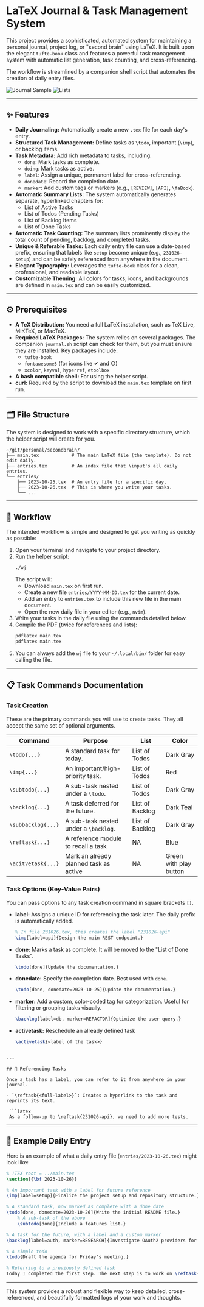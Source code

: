# LaTeX Journal & Task Management System

This project provides a sophisticated, automated system for maintaining a personal journal, project log, or "second brain" using LaTeX. It is built upon the elegant `tufte-book` class and features a powerful task management system with automatic list generation, task counting, and cross-referencing.

The workflow is streamlined by a companion shell script that automates the creation of daily entry files.

![Journal Sample](images/daily.png)
![Lists](images/lists.png)

---

## ✨ Features

- **Daily Journaling:** Automatically create a new `.tex` file for each day's entry.
- **Structured Task Management:** Define tasks as `\todo`, important (`\imp`), or backlog items.
- **Task Metadata:** Add rich metadata to tasks, including:
  - `done`: Mark tasks as complete.
  - `doing`: Mark tasks as active.
  - `label`: Assign a unique, permanent label for cross-referencing.
  - `donedate`: Record the completion date.
  - `marker`: Add custom tags or markers (e.g., `[REVIEW]`, `[API]`, `\faBook`).
- **Automatic Summary Lists:** The system automatically generates separate, hyperlinked chapters for:
  - List of Active Tasks 
  - List of Todos (Pending Tasks)
  - List of Backlog Items
  - List of Done Tasks
- **Automatic Task Counting:** The summary lists prominently display the total count of pending, backlog, and completed tasks.
- **Unique & Referable Tasks:** Each daily entry file can use a date-based prefix, ensuring that labels like `setup` become unique (e.g., `231026-setup`) and can be safely referenced from anywhere in the document.
- **Elegant Typography:** Leverages the `tufte-book` class for a clean, professional, and readable layout.
- **Customizable Theming:** All colors for tasks, icons, and backgrounds are defined in `main.tex` and can be easily customized.

---

## ⚙️ Prerequisites

- **A TeX Distribution:** You need a full LaTeX installation, such as TeX Live, MiKTeX, or MacTeX.
- **Required LaTeX Packages:** The system relies on several packages. The companion `journal.sh` script can check for them, but you must ensure they are installed. Key packages include:
  - `tufte-book`
  - `fontawesome5` (for icons like ✔ and ○)
  - `xcolor`, `keyval`, `hyperref`, `etoolbox`
- **A bash compatible shell:** For using the helper script.
- **curl:** Required by the script to download the `main.tex` template on first run.

---

## 🗂️ File Structure

The system is designed to work with a specific directory structure, which the helper script will create for you.

```
~/git/personal/secondbrain/
├── main.tex            # The main LaTeX file (the template). Do not edit daily.
├── entries.tex         # An index file that \input's all daily entries.
└── entries/
    ├── 2023-10-25.tex  # An entry file for a specific day.
    ├── 2023-10-26.tex  # This is where you write your tasks.
    └── ...
```

---

## 🚀 Workflow

The intended workflow is simple and designed to get you writing as quickly as possible:

1. Open your terminal and navigate to your project directory.
2. Run the helper script:
   ```bash
   ./wj
   ```
   The script will:
   - Download `main.tex` on first run.
   - Create a new file `entries/YYYY-MM-DD.tex` for the current date.
   - Add an entry to `entries.tex` to include this new file in the main document.
   - Open the new daily file in your editor (e.g., `nvim`).
3. Write your tasks in the daily file using the commands detailed below.
4. Compile the PDF (twice for references and lists):
   ```bash
   pdflatex main.tex
   pdflatex main.tex
   ```
5. You can always add the `wj` file to your `~/.local/bin/` folder for easy calling the file. 

---

## 📋 Task Commands Documentation

### Task Creation

These are the primary commands you will use to create tasks. They all accept the same set of optional arguments.

| Command         | Purpose                                 | List            | Color      |
|-----------------|-----------------------------------------|-----------------|------------|
| `\todo{...}`    | A standard task for today.              | List of Todos   | Dark Gray  |
| `\imp{...}`     | An important/high-priority task.        | List of Todos   | Red        |
| `\subtodo{...}` | A sub-task nested under a `\todo`.      | List of Todos   | Dark Gray  |
| `\backlog{...}` | A task deferred for the future.         | List of Backlog | Dark Teal  |
| `\subbacklog{...}` | A sub-task nested under a `\backlog`. | List of Backlog | Dark Gray  |
| `\reftask{...}` | A reference module to recall a task | NA | Blue  |
| `\acitvetask{...}` | Mark an already planned task as active | NA | Green with play button  |

### Task Options (Key-Value Pairs)

You can pass options to any task creation command in square brackets `[]`.

- **label:** Assigns a unique ID for referencing the task later. The daily prefix is automatically added.

  ```latex
  % In file 231026.tex, this creates the label "231026-api"
  \imp[label=api]{Design the main REST endpoint.}
  ```

- **done:** Marks a task as complete. It will be moved to the "List of Done Tasks".

  ```latex
  \todo[done]{Update the documentation.}
  ```

- **donedate:** Specify the completion date. Best used with `done`.

  ```latex
  \todo[done, donedate=2023-10-25]{Update the documentation.}
  ```

- **marker:** Add a custom, color-coded tag for categorization. Useful for filtering or grouping tasks visually.

  ```latex
  \backlog[label=db, marker=REFACTOR]{Optimize the user query.}
  ```

- **activetask:** Reschedule an already defined task

  ```latex
  \activetask{<label of the task>}
 ```

---

## 🔗 Referencing Tasks

Once a task has a label, you can refer to it from anywhere in your journal.

- `\reftask{<full-label>}`: Creates a hyperlink to the task and reprints its text.

  ```latex
  As a follow-up to \reftask{231026-api}, we need to add more tests.
  ```

---

## 📝 Example Daily Entry

Here is an example of what a daily entry file (`entries/2023-10-26.tex`) might look like:

```latex
% !TEX root = ../main.tex
\section{{\bf 2023-10-26}}

% An important task with a label for future reference
\imp[label=setup]{Finalize the project setup and repository structure.}

% A standard task, now marked as complete with a done date
\todo[done, donedate=2023-10-26]{Write the initial README file.}
    % A sub-task of the above
    \subtodo[done]{Include a features list.}

% A task for the future, with a label and a custom marker
\backlog[label=auth, marker=RESEARCH]{Investigate OAuth2 providers for user authentication.}

% A simple todo
\todo{Draft the agenda for Friday's meeting.}

% Referring to a previously defined task
Today I completed the first step. The next step is to work on \reftask{231026-auth}.
```

---

This system provides a robust and flexible way to keep detailed, cross-referenced, and beautifully formatted logs of your work and thoughts.
